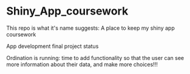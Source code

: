 # Shiny_App_coursework

This repo is what it's name suggests: A place to keep my shiny app coursework


App development final project status

Ordination is running: time to add functionality so that the user can see more information about their data, and make more choices!!!
